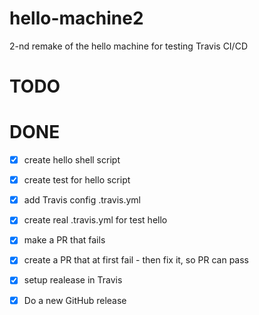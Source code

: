 # hello-machine2
2-nd remake of the hello machine for testing Travis CI/CD

# TODO

# DONE

- [x] create hello shell script
- [x] create test for hello script
- [x] add Travis config .travis.yml
- [x] create real .travis.yml for test hello
- [x] make a PR that fails
- [x] create a PR that at first fail - then fix it, so PR can pass
- [x] setup realease in Travis
- [x] Do a new GitHub release


